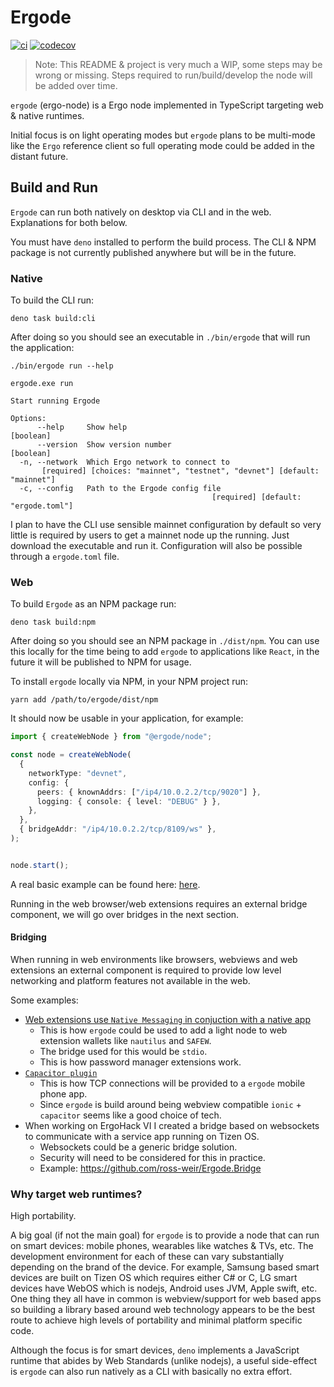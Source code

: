 # Ergode

[![ci](https://github.com/ross-weir/ergode/actions/workflows/ci.yml/badge.svg)](https://github.com/ross-weir/ergode/actions/workflows/ci.yml) [![codecov](https://codecov.io/github/ross-weir/ergode/branch/main/graph/badge.svg?token=9LGTORWR68)](https://codecov.io/github/ross-weir/ergode)

> Note: This README & project is very much a WIP, some steps may be wrong or missing. Steps required to run/build/develop the node will be added over time.

`ergode` (ergo-node) is a Ergo node implemented in TypeScript targeting web &
native runtimes.

Initial focus is on light operating modes but `ergode` plans to be multi-mode like the `Ergo` reference client so full operating mode could be
added in the distant future.

## Build and Run

`Ergode` can run both natively on desktop via CLI and in the web. Explanations for both below.

You must have `deno` installed to perform the build process. The CLI & NPM package is not currently published anywhere but will be in the future.

### Native

To build the CLI run:

```
deno task build:cli
```

After doing so you should see an executable in `./bin/ergode` that will run the application:

```
./bin/ergode run --help

ergode.exe run

Start running Ergode

Options:
      --help     Show help                                             [boolean]
      --version  Show version number                                   [boolean]
  -n, --network  Which Ergo network to connect to
       [required] [choices: "mainnet", "testnet", "devnet"] [default: "mainnet"]
  -c, --config   Path to the Ergode config file
                                             [required] [default: "ergode.toml"]
```

I plan to have the CLI use sensible mainnet configuration by default so very little is required by users to get a mainnet
node up the running. Just download the executable and run it. Configuration will also be possible through a `ergode.toml` file.

### Web

To build `Ergode` as an NPM package run:

```
deno task build:npm
```

After doing so you should see an NPM package in `./dist/npm`. You can use this locally for the time being to add `ergode` to applications
like `React`, in the future it will be published to NPM for usage.

To install `ergode` locally via NPM, in your NPM project run:

```
yarn add /path/to/ergode/dist/npm
```

It should now be usable in your application, for example:

```ts
import { createWebNode } from "@ergode/node";

const node = createWebNode(
  {
    networkType: "devnet",
    config: {
      peers: { knownAddrs: ["/ip4/10.0.2.2/tcp/9020"] },
      logging: { console: { level: "DEBUG" } },
    },
  },
  { bridgeAddr: "/ip4/10.0.2.2/tcp/8109/ws" },
);


node.start();
```

A real basic example can be found here: [here](https://github.com/ross-weir/Ergode.Tizen/tree/main/ErgodeTizenUI).

Running in the web browser/web extensions requires an external bridge component, we will go over bridges in the next section.

#### Bridging

When running in web environments like browsers, webviews and web extensions an external component is required to provide low level networking and platform features not available
in the web.

Some examples:

- [Web extensions use `Native Messaging` in conjuction with a native app](https://developer.mozilla.org/en-US/docs/Mozilla/Add-ons/WebExtensions/Native_messaging)
  - This is how `ergode` could be used to add a light node to web extension wallets like `nautilus` and `SAFEW`.
  - The bridge used for this would be `stdio`.
  - This is how password manager extensions work.
- [`Capacitor plugin`](https://capacitorjs.com/docs/plugins)
  - This is how TCP connections will be provided to a `ergode` mobile phone app.
  - Since `ergode` is build around being webview compatible `ionic` + `capacitor` seems like a good choice of tech.
- When working on ErgoHack VI I created a bridge based on websockets to communicate with a service app running on Tizen OS.
  - Websockets could be a generic bridge solution.
  - Security will need to be considered for this in practice.
  - Example: https://github.com/ross-weir/Ergode.Bridge

### Why target web runtimes?

High portability.

A big goal (if not the main goal) for `ergode` is to provide a node that can run on smart devices:
mobile phones, wearables like watches & TVs, etc. The development environment
for each of these can vary substantially depending on the brand of the device.
For example, Samsung based smart devices are built on Tizen OS which requires
either C# or C, LG smart devices have WebOS which is nodejs, Android uses JVM,
Apple swift, etc. One thing they all have in common is webview/support for web
based apps so building a library based around web technology appears to be the
best route to achieve high levels of portability and minimal platform specific
code.

Although the focus is for smart devices,  `deno` implements a JavaScript runtime that abides by Web Standards (unlike nodejs),
a useful side-effect is `ergode` can also run natively as a CLI with basically no extra effort.
